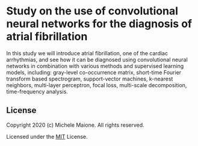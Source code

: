 # Study on the use of convolutional neural networks for the diagnosis of atrial fibrillation
In this study we will introduce atrial fibrillation, one of the cardiac arrhythmias, and see how it can be diagnosed using convolutional neural networks in combination with various methods and supervised learning models, including: gray-level co-occurrence matrix, short-time Fourier transform based spectrogram, support-vector machines, k-nearest neighbors, multi-layer perceptron, focal loss, multi-scale decomposition, time-frequency analysis.

## License
Copyright 2020 (c) Michele Maione. All rights reserved.

Licensed under the [MIT](LICENSE) License.